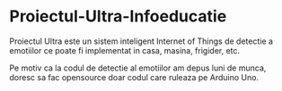 # Proiectul-Ultra-Infoeducatie
Proiectul Ultra este un sistem inteligent Internet of Things de detectie a emotiilor ce poate fi implementat in casa, masina, frigider, etc.


Pe motiv ca la codul de detectie al emotiilor am depus luni de munca, doresc sa fac opensource doar codul care ruleaza pe Arduino Uno.